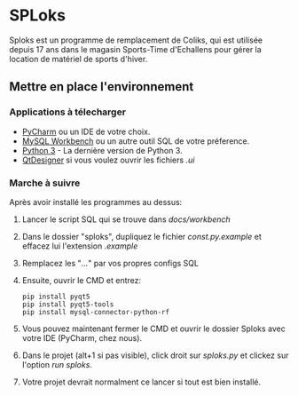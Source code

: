 # SPLoks
Sploks est un programme de remplacement de Coliks, qui est utilisée depuis 17 ans dans le magasin Sports-Time d'Echallens pour gérer la location de matériel de sports d'hiver.

## Mettre en place l'environnement

### Applications à télecharger
- [PyCharm](https://www.jetbrains.com/pycharm/download/#section=windows) ou un IDE de votre choix.
- [MySQL Workbench](https://dev.mysql.com/downloads/workbench/) ou un autre outil SQL de votre préference.
- [Python 3](https://www.python.org/downloads/) - La dernière version de Python 3.
- [QtDesigner](https://build-system.fman.io/qt-designer-download) si vous voulez ouvrir les fichiers _.ui_

### Marche à suivre
Après avoir installé les programmes au dessus:

1. Lancer le script SQL qui se trouve dans _docs/workbench_
2. Dans le dossier "sploks", dupliquez le fichier _const.py.example_ et effacez lui l'extension _.example_
3. Remplacez les "_..._" par vos propres configs SQL
4. Ensuite, ouvrir le CMD et entrez:

    ```
    pip install pyqt5
    pip install pyqt5-tools
    pip install mysql-connector-python-rf
    ```

5. Vous pouvez maintenant fermer le CMD et ouvrir le dossier Sploks avec votre IDE (PyCharm, chez nous).
6. Dans le projet (alt+1 si pas visible), click droit sur _sploks.py_ et clickez sur l'option _run sploks_.
7. Votre projet devrait normalment ce lancer si tout est bien installé.
